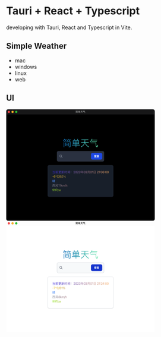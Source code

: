 # Tauri + React + Typescript

developing with Tauri, React and Typescript in Vite.

## Simple Weather
- mac
- windows
- linux
- web

## UI
<img src="./black.png" style="width: 400px; height: 300px;" align="center"/><img src="./white.png" style="width: 400px; height: 300px;" align="center"/>